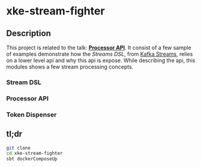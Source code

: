 # xke-stream-fighter

## Description 
This project is related to the talk: [**Processor API**](#/). 
It consist of a few sample of examples demonstrate how the *Streams DSL*,
from [Kafka Streams](https://kafka.apache.org/documentation/streams/),
relies on a lower level api and why this api is expose. While describing
the api, this modules shows a few stream processing concepts. 

### Stream DSL

### Processor API

### Token Dispenser

## tl;dr

```bash
git clone 
cd xke-stream-fighter
sbt dockerComposeUp
```

